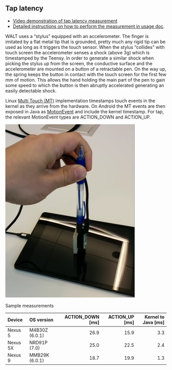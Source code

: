 ## Tap latency

 * [Video demonstration of tap latency measurement](https://www.youtube.com/watch?v=1xAReF75Cts&list=PLd6Fi7WgXfcCEJg1FDqNCoQfpWo7W3J5a&index=2)
 * [Detailed instructions on how to perform the measurement in usage doc](usage/WALT_usage.md#tap-latency).

WALT uses a “stylus” equipped with an accelerometer. The finger is imitated by a flat metal
tip that is grounded, pretty much any rigid tip can be used as long as it triggers the touch sensor.
When the stylus “collides” with touch screen the accelerometer senses a shock (above 3g) which is
timestamped by the Teensy. In order to generate a similar shock when picking the stylus up from the
screen, the conductive surface and the accelerometer are mounted on a button of a retractable pen.
On the way up, the spring keeps the button in contact with the touch screen for the first few mm of
motion. This allows the hand holding the main part of the pen to gain some speed to which the button is
then abruptly accelerated generating an easily detectable shock.

Linux [Multi Touch (MT)](https://www.kernel.org/doc/Documentation/input/multi-touch-protocol.txt)
implementation timestamps touch events in the kernel as they arrive from the hardware. On Android
the MT events are then exposed in Java as
[MotionEvent](http://developer.android.com/reference/android/view/MotionEvent.html) 
and include the kernel timestamp. For tap, the relevant MotionEvent types are
ACTION_DOWN and ACTION_UP.

![Tap measurement](usage/images/tap.png)

Sample measurements

| Device       | OS version     | ACTION_DOWN [ms]| ACTION_UP [ms]| Kernel to Java [ms] |
| :---         | :---           |           ---: |           ---: |                 ---: |
| Nexus 5      | M4B30Z (6.0.1) |           26.9 |           15.9 |                  3.3 |
| Nexus 5X     | NRD91P (7.0)   |           25.0 |           22.5 |                  2.4 |
| Nexus 9      | MMB29K (6.0.1) |           18.7 |           19.9 |                  1.3 |
